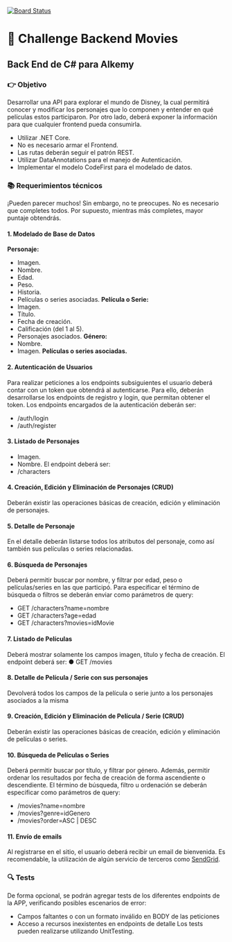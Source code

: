 [![Board Status](https://dev.azure.com/olezdev/d7313daf-101b-4cd6-9909-4491ab4dc42b/f8e7a9d2-6b53-488e-b72b-c2db6783636a/_apis/work/boardbadge/ddaf937d-9bfa-4002-bb9d-d5f27e49336e)](https://dev.azure.com/olezdev/d7313daf-101b-4cd6-9909-4491ab4dc42b/_boards/board/t/f8e7a9d2-6b53-488e-b72b-c2db6783636a/Microsoft.RequirementCategory)
# 🎥 Challenge Backend Movies
## Back End de C# para Alkemy

### 👉 Objetivo
Desarrollar una API para explorar el mundo de Disney, la cual permitirá conocer y modificar los personajes que lo componen y entender en qué películas estos participaron. Por otro lado, deberá
exponer la información para que cualquier frontend pueda consumirla.
- Utilizar .NET Core.
- No es necesario armar el Frontend.
- Las rutas deberán seguir el patrón REST.
- Utilizar DataAnnotations para el manejo de Autenticación.
- Implementar el modelo CodeFirst para el modelado de datos.

### 📚 Requerimientos técnicos
¡Pueden parecer muchos! Sin embargo, no te preocupes. No es necesario que completes todos. Por
supuesto, mientras más completes, mayor puntaje obtendrás.

#### 1. Modelado de Base de Datos
**Personaje:**
- Imagen.
- Nombre.
- Edad.
- Peso.
- Historia.
- Películas o series asociadas.
**Película o Serie:**
- Imagen.
- Título.
- Fecha de creación.
- Calificación (del 1 al 5).
- Personajes asociados.
**Género:**
- Nombre.
- Imagen.
**Películas o series asociadas.**

#### 2. Autenticación de Usuarios
Para realizar peticiones a los endpoints subsiguientes el usuario deberá contar con un token que
obtendrá al autenticarse. Para ello, deberán desarrollarse los endpoints de registro y login, que
permitan obtener el token.
Los endpoints encargados de la autenticación deberán ser:
- /auth/login
- /auth/register

#### 3. Listado de Personajes

- Imagen.
- Nombre.
El endpoint deberá ser:
- /characters

####  4. Creación, Edición y Eliminación de Personajes (CRUD)
Deberán existir las operaciones básicas de creación, edición y eliminación de personajes.

#### 5. Detalle de Personaje
En el detalle deberán listarse todos los atributos del personaje, como así también sus películas o series
relacionadas.

#### 6. Búsqueda de Personajes
Deberá permitir buscar por nombre, y filtrar por edad, peso o películas/series en las que participó.
Para especificar el término de búsqueda o filtros se deberán enviar como parámetros de query:
- GET /characters?name=nombre
- GET /characters?age=edad
- GET /characters?movies=idMovie

#### 7. Listado de Películas
Deberá mostrar solamente los campos imagen, título y fecha de creación.
El endpoint deberá ser:
● GET /movies

#### 8. Detalle de Película / Serie con sus personajes
Devolverá todos los campos de la película o serie junto a los personajes asociados a la misma

#### 9. Creación, Edición y Eliminación de Película / Serie (CRUD)
Deberán existir las operaciones básicas de creación, edición y eliminación de películas o series.

#### 10. Búsqueda de Películas o Series
Deberá permitir buscar por título, y filtrar por género. Además, permitir ordenar los resultados por fecha
de creación de forma ascendiente o descendiente.
El término de búsqueda, filtro u ordenación se deberán especificar como parámetros de query:
- /movies?name=nombre
- /movies?genre=idGenero
- /movies?order=ASC | DESC

#### 11. Envío de emails
Al registrarse en el sitio, el usuario deberá recibir un email de bienvenida. Es recomendable, la
utilización de algún servicio de terceros como [SendGrid](https://sendgrid.com/docs/for-developers/sending-email/api-getting-started/).

### 🔍 Tests
De forma opcional, se podrán agregar tests de los diferentes endpoints de la APP, verificando
posibles escenarios de error:
- Campos faltantes o con un formato inválido en BODY de las peticiones
- Acceso a recursos inexistentes en endpoints de detalle
Los tests pueden realizarse utilizando UnitTesting.
